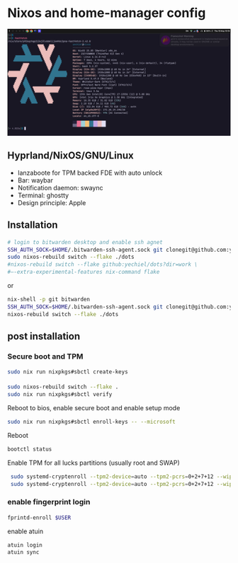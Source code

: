 # Nixos and home-manager config

![screenshot](images/screenshot.png)

## Hyprland/NixOS/GNU/Linux

- lanzaboote for TPM backed FDE with auto unlock
- Bar: waybar
- Notification daemon: swaync
- Terminal: ghostty
- Design principle: Apple

## Installation

```sh
# login to bitwarden desktop and enable ssh agnet
SSH_AUTH_SOCK=$HOME/.bitwarden-ssh-agent.sock git clonegit@github.com:yechielw/dots.git
sudo nixos-rebuild switch --flake ./dots
#nixos-rebuild switch --flake github:yechiel/dots?dir=work \
#–-extra-experimental-features nix-command flake
```

or

```sh
nix-shell -p git bitwarden 
SSH_AUTH_SOCK=$HOME/.bitwarden-ssh-agent.sock git clonegit@github.com:yechielw/dots.git 
nixos-rebuild switch --flake ./dots
```

## post installation

### Secure boot and TPM

```bash
sudo nix run nixpkgs#sbctl create-keys

sudo nixos-rebuild switch --flake .
sudo nix run nixpkgs#sbctl verify
```

Reboot to bios, enable secure boot and enable setup mode

```bash
sudo nix run nixpkgs#sbctl enroll-keys -- --microsoft
```

Reboot

```bash
bootctl status
```

Enable TPM for all lucks partitions (usually root and SWAP)

```bash
 sudo systemd-cryptenroll --tpm2-device=auto --tpm2-pcrs=0+2+7+12 --wipe-slot=tpm2 /dev/nvme0n1p2
 sudo systemd-cryptenroll --tpm2-device=auto --tpm2-pcrs=0+2+7+12 --wipe-slot=tpm2 /dev/nvme0n1p3
```

### enable fingerprint login

```sh
fprintd-enroll $USER
```

enable atuin

```sh
atuin login
atuin sync
```
